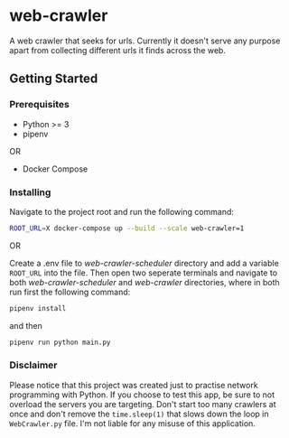 # web-crawler
A web crawler that seeks for urls. Currently it doesn't serve any purpose apart from collecting different urls it finds across the web.
## Getting Started

### Prerequisites

- Python >= 3
- pipenv

OR

- Docker Compose


### Installing

Navigate to the project root and run the following command:
```bash
ROOT_URL=X docker-compose up --build --scale web-crawler=1
```

OR

Create a .env file to _web-crawler-scheduler_ directory and add a variable `ROOT_URL` into the file. Then open two seperate terminals and navigate to both _web-crawler-scheduler_ and _web-crawler_ directories, where in both run first the following command:

```bash
pipenv install
```

and then

```bash
pipenv run python main.py
```

### Disclaimer
Please notice that this project was created just to practise network programming with Python. If you choose to test this app, be sure to not overload the servers you are targeting. Don't start too many crawlers at once and don't remove the `time.sleep(1)` that slows down the loop in `WebCrawler.py` file. I'm not liable for any misuse of this application.
